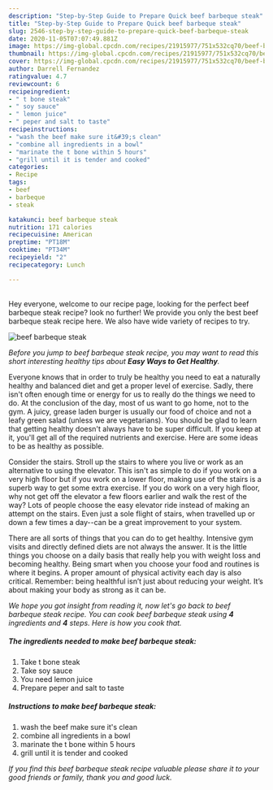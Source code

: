 ```yaml
---
description: "Step-by-Step Guide to Prepare Quick beef barbeque steak"
title: "Step-by-Step Guide to Prepare Quick beef barbeque steak"
slug: 2546-step-by-step-guide-to-prepare-quick-beef-barbeque-steak
date: 2020-11-05T07:07:49.881Z
image: https://img-global.cpcdn.com/recipes/21915977/751x532cq70/beef-barbeque-steak-recipe-main-photo.jpg
thumbnail: https://img-global.cpcdn.com/recipes/21915977/751x532cq70/beef-barbeque-steak-recipe-main-photo.jpg
cover: https://img-global.cpcdn.com/recipes/21915977/751x532cq70/beef-barbeque-steak-recipe-main-photo.jpg
author: Darrell Fernandez
ratingvalue: 4.7
reviewcount: 6
recipeingredient:
- " t bone steak"
- " soy sauce"
- " lemon juice"
- " peper and salt to taste"
recipeinstructions:
- "wash the beef make sure it&#39;s clean"
- "combine all ingredients in a bowl"
- "marinate the t bone within 5 hours"
- "grill until it is tender and cooked"
categories:
- Recipe
tags:
- beef
- barbeque
- steak

katakunci: beef barbeque steak 
nutrition: 171 calories
recipecuisine: American
preptime: "PT18M"
cooktime: "PT34M"
recipeyield: "2"
recipecategory: Lunch

---
```

<br>
Hey everyone, welcome to our recipe page, looking for the perfect beef barbeque steak recipe? look no further! We provide you only the best beef barbeque steak recipe here. We also have wide variety of recipes to try.
<br>


![beef barbeque steak](https://img-global.cpcdn.com/recipes/21915977/751x532cq70/beef-barbeque-steak-recipe-main-photo.jpg)

<i>Before you jump to beef barbeque steak recipe, you may want to read this short interesting healthy tips about <strong>Easy Ways to Get Healthy</strong>.</i>

Everyone knows that in order to truly be healthy you need to eat a naturally healthy and balanced diet and get a proper level of exercise. Sadly, there isn't often enough time or energy for us to really do the things we need to do. At the conclusion of the day, most of us want to go home, not to the gym. A juicy, grease laden burger is usually our food of choice and not a leafy green salad (unless we are vegetarians). You should be glad to learn that getting healthy doesn't always have to be super difficult. If you keep at it, you'll get all of the required nutrients and exercise. Here are some ideas to be as healthy as possible.

Consider the stairs. Stroll up the stairs to where you live or work as an alternative to using the elevator. This isn't as simple to do if you work on a very high floor but if you work on a lower floor, making use of the stairs is a superb way to get some extra exercise. If you do work on a very high floor, why not get off the elevator a few floors earlier and walk the rest of the way? Lots of people choose the easy elevator ride instead of making an attempt on the stairs. Even just a sole flight of stairs, when travelled up or down a few times a day--can be a great improvement to your system. 

There are all sorts of things that you can do to get healthy. Intensive gym visits and directly defined diets are not always the answer. It is the little things you choose on a daily basis that really help you with weight loss and becoming healthy. Being smart when you choose your food and routines is where it begins. A proper amount of physical activity each day is also critical. Remember: being healthful isn’t just about reducing your weight. It’s about making your body as strong as it can be. 


<i>We hope you got insight from reading it, now let's go back to beef barbeque steak recipe. You can cook beef barbeque steak using <strong>4</strong> ingredients and <strong>4</strong> steps. Here is how you cook that.
</i>

##### The ingredients needed to make beef barbeque steak:

1. Take  t bone steak
1. Take  soy sauce
1. You need  lemon juice
1. Prepare  peper and salt to taste


##### Instructions to make beef barbeque steak:

1. wash the beef make sure it&#39;s clean
1. combine all ingredients in a bowl
1. marinate the t bone within 5 hours
1. grill until it is tender and cooked


<i>If you find this beef barbeque steak recipe valuable please share it to your good friends or family, thank you and good luck.</i>

